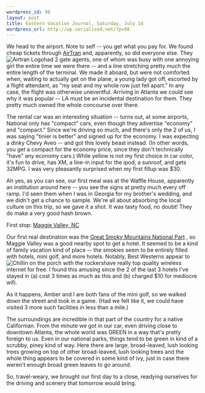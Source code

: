 ```yaml
--- 
wordpress_id: 98
layout: post
title: Eastern Vacation Journal, Saturday, July 14
wordpress_url: http://wp.serialized.net/?p=98
---
```

<p>We head to the airport. Note to self -- you get what you pay for. We found cheap tickets through <a href="http://airtran.com/">AirTran</a> and, apparently, so did everyone else. <img src="http://serialized.net/images/2.jpg" alt="Airtran Logo" class="left" style="float:left" /> They had 2 gate agents, one of whom was busy with one annoying girl the entire time we were there -- and a line stretching pretty much the entire length of the terminal. We made it aboard, but were not comforted when, waiting to actually get on the plane, a young lady got off, escorted by a flight attendant, as "my seat and my whole row just fell apart." In any case, the flight was otherwise uneventful.  Arriving in Atlanta we could see why it was popular -- LA must be an incidental destination for them. They pretty much owned the whole concourse over there.</p>

<p>The rental car was an interesting situation -- turns out, at some airports, National only has "compact" cars, even though they advertise "economy" and "compact." <img src="http://serialized.net/images/3.jpg" alt="" class="right" style="float:right" /> Since we're driving so much, and there's only the 2 of us, I was saying "tinier is better" and signed up for the economy. I was expecting a dinky Chevy Aveo -- and got this lovely beast instead. (In other words, you get a compact for the economy price, since they don't technically "have" any economy cars.) While yellow is not my first choice in car color, it's fun to drive, has <span class="caps">XM, </span>a line-in input for the ipod, a sunroof, and gets 32MPG. I was very pleasantly surprised when my first fillup was $30.</p>

<p>Ah yes, as you can see, our first meal was at the Waffle House, apparently an institution around here -- you see the signs at pretty much every off ramp. I'd seen them when I was in Georgia for my brother's wedding, and we didn't get a chance to sample. We're all about absorbing the local culture on this trip, so we gave it a shot. It was tasty food, no doubt! They do make a very good hash brown.</p>

<p>First stop: <a href="http://maps.google.com/maps?f=q&hl=en&geocode=&q=maggie+valley%2C+nc&ie=UTF8&ll=35.659528%2C-83.373871&spn=0.614796%2C1.218109&z=10&iwloc=addr&om=1">Maggie Valley, NC</a></p>

<p>Our first real destination was the <a href="http://www.nps.gov/grsm/">Great Smoky Mountains National Part</a> , so Maggie Valley was a good nearby spot to get a hotel. It seemed to be a kind of family vacation kind of place -- the smokies seem to be entirely filled with hotels, mini golf, and more hotels. <img src="http://serialized.net/images/4.jpg" alt="Chillin on the porch with the rockers" class="left" style="float:left" /> Notably, Best Westerns appear to have really top quality wireless internet for free. I found this amusing since the 2 of the last 3 hotels I've stayed in (a) cost 3 times as much as this and (b) charged $10 for mediocre wifi. </p>

<p>As it happens, Amber and I are both fans of the mini golf, so we walked down the street and took in a game. (Had we felt like it, we could have visited 3 more such facilities in less than a mile.) </p>

<p>The surroundings are incredible in that part of the country for a native Californian. From the minute we got in our car, even driving close to downtown Atlanta, the whole world was <span class="caps">GREEN </span>in a way that's pretty foreign to us. Even in our national parks, things tend to be green in kind of a scrubby, piney kind of way. Here there are large, broad-leaved, lush looking trees growing on top of other broad-leaved, lush looking trees and the whole thing appears to be covered in some kind of ivy, just in case there weren't enough broad green leaves to go around.</p>

<p>So, travel-weary, we brought our first day to a close, readying ourselves for the driving and scenery that tomorrow would bring.</p>
